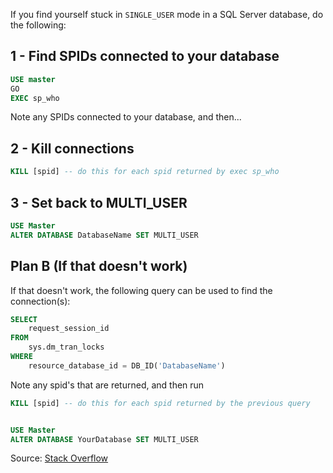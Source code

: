 If you find yourself stuck in `SINGLE_USER` mode in a SQL Server database, do the following:

## 1 - Find SPIDs connected to your database
```sql
USE master
GO
EXEC sp_who
```

Note any SPIDs connected to your database, and then...

## 2 - Kill connections
```sql
KILL [spid] -- do this for each spid returned by exec sp_who
```

## 3 - Set back to MULTI_USER
```sql
USE Master
ALTER DATABASE DatabaseName SET MULTI_USER
```

## Plan B (If that doesn't work)
If that doesn't work, the following query can be used to find the connection(s):

```sql
SELECT
	request_session_id
FROM
	sys.dm_tran_locks
WHERE
	resource_database_id = DB_ID('DatabaseName')
```

Note any spid's that are returned, and then run

```sql
KILL [spid] -- do this for each spid returned by the previous query


USE Master
ALTER DATABASE YourDatabase SET MULTI_USER
```

Source:  [Stack Overflow](https://stackoverflow.com/questions/24608702/sql-server-2008-r2-stuck-in-single-user-mode)
